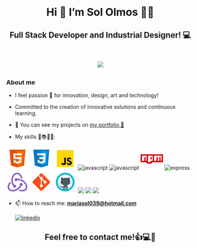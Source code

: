 <h1 align="center">Hi 👋  I’m Sol Olmos 🙋‍♀️</h1>

<h2 align="center"> Full Stack Developer and Industrial Designer! 💻</h2>

<h1 align="center"> <img src="https://media.giphy.com/media/L1R1tvI9svkIWwpVYr/giphy.gif" width="700px"> </h1>





### About me

- I feel passion 🧡 for innovation, design, art and technology!

-  Committed to the creation of innovative solutions and continuous learning.


- 🔭 You can see my projects on <a href="https://portfolio-sol-olmos.vercel.app/">my portfolio 🧡</a>

- My skills 🧠📚👩‍💻:
<p align="left">
	<img style="margin: auto;" src="https://raw.githubusercontent.com/sachinverma53121/sachinverma53121/master/icons/html5.png" alt=html5 width="60" height="60"/> 
	<img style="margin: auto;" src="https://raw.githubusercontent.com/sachinverma53121/sachinverma53121/master/icons/css3.png" alt=css3 width="60" height="60"/> 
  <img style="margin: auto;" src="https://raw.githubusercontent.com/sachinverma53121/sachinverma53121/master/icons/js.png" alt=javascript width="60" height="60"/>
	<img style="margin: auto;" src="https://www.openidealapp.com/wp-content/uploads/2018/02/express.png" alt=javascript width="80" height="60"/>
<img style="margin: auto;" src="https://cdn.pixabay.com/photo/2015/04/23/17/41/node-js-736399_960_720.png" alt=javascript width="80" height="60"/>
<img style="margin: auto;" src="https://raw.githubusercontent.com/sachinverma53121/sachinverma53121/master/icons/npm.png" alt=npm width="60" height="60"/>
<img style="margin: auto;" src="http://betabeers.com/uploads/blog/20170420_React_logo_wordmark.png" alt=express width="80" height="60"/>

 <img style="margin: auto;" src="https://raw.githubusercontent.com/sachinverma53121/sachinverma53121/master/icons/redux.png" alt=redux width="60" height="60"/> 
<img style="margin: auto;" src="https://raw.githubusercontent.com/sachinverma53121/sachinverma53121/master/icons/git.png" alt=git width="60" height="60"/>
 <img style="margin: auto;" src="https://raw.githubusercontent.com/sachinverma53121/sachinverma53121/master/icons/github.png" alt=github width="60" height="60"/>
 
  <img  style="margin: auto;" src="https://encrypted-tbn0.gstatic.com/images?q=tbn:ANd9GcTM2TaQbIwF05sbomtwdnSh5SBJvfu7Ga5me_5Z1x34QWALED2E9WO7zLdWycZT3AYb9Q0&usqp=CAU" width="60px">
  
<img  style="margin: auto;" src="https://www.javierleal.com/storage/2020/06/bootstrap-logo.png" width="60px">
<img  style="margin: auto;" src="https://kinsta.com/wp-content/uploads/2022/02/postgres-logo.png" width="150px">




- 📫 How to reach me: **mariasol039@hotmail.com**
	
	

  [<img align="center" src='https://cdn.jsdelivr.net/npm/simple-icons@3.0.1/icons/linkedin.svg' alt='linkedin' height='40'>](https://www.linkedin.com/in/sol-olmos-fullstackdev-industrialdesigner//) 




<h2 align="center">
 Feel free to contact me!👍💻📩
</h2>


<!--
**sololmos/sololmos** is a ✨ _special_ ✨ repository because its `README.md` (this file) appears on your GitHub profile.
//--------------------RECURSOS -----------------------------///

- My skills 🧠📚🤓👩‍💻: React, Bootstrap, Redux, Javascript(ES6), PostgreSQL, Sequelize, HTML, Css.

![dino](https://media.giphy.com/media/L1R1tvI9svkIWwpVYr/giphy.gif)


<h1 align="center"> <img src="https://media.giphy.com/media/L1R1tvI9svkIWwpVYr/giphy.gif" width="100px"> </h1>

Here are some ideas to get you started:

- 🔭 I’m currently working on  ...
- 🌱 I’m currently learning ...
- 👯 I’m looking to collaborate on ...
- 🤔 I’m looking for help with ...
- 💬 Ask me about ...
- 📫 How to reach me: ...
- 😄 Pronouns: ...
- ⚡ Fun fact: ...
-->
